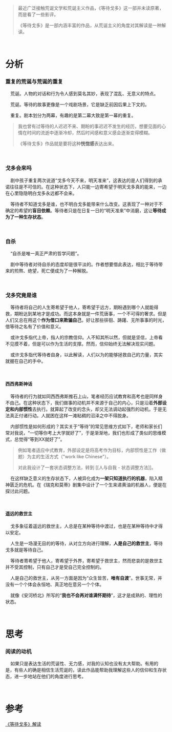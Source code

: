 > 最近广泛接触荒诞文学和荒诞主义作品，《等待戈多》这一部并未读原著，而是看了一些影评。
> 
> 《等待戈多》是一部内涵丰富的作品，从荒诞主义的角度对其解读是一种解读。

    

# 分析

### 重复的荒诞与荒诞的重复

    荒诞。人物的对话和行为令人感到莫名其妙，表现了混乱、无意义的特点。

    荒诞。等待的故事更像是一个戏剧场景，它是缺乏前因后果上下文的。

    重复。剧本划分为两幕，有趣的是第二幕大致是第一幕的重复。

> 我也曾有过等待的人迟迟不来、期盼的事迟迟不发生的经历，想要见面的心情在时间的流逝中逐渐冷却，然后时间感和意义感会逐渐变得模糊。
> 
> 《等待戈多》作品就是要将这种**恍惚感**表达出来。

    

### 戈多会来吗

    剧中孩子重复两次说道“戈多今天不来，明天准来”，这表达的是人们得到的承诺往往是不可信的。在这种状态下，人只能一边寄希望于明天戈多真的能来，一边在心里隐隐明白戈多永远都不会来。

    等待者不知道戈多是谁，也不明白戈多能带来什么改变。这表现了一种对于不确定的希望的**盲目依赖**。等待者只是在日复一日的“明天准来”中消磨，这让**等待成为了一种生存状态**。

    

### 自杀

    “自杀是唯一真正严肃的哲学问题”。

    剧中等待者对待自杀的态度却是很平淡的。作者想要借此表达，相比于等待带来的煎熬、绝望，死亡便成为了一种解脱。

    

### 戈多究竟是谁

    等待者将自己的人生寄希望于他人，寄希望于远方，期盼遇到哪个人就能得救，期盼达到某地才是成功。而这本身就是一件荒唐事，一个不可得的奢求。但是人们又总在用这个**作为借口来欺骗自己**，好让那些徘徊、踌躇、无所事事的时光，借等待之名有了价值和意义。

    或许戈多指代上帝，指人的宗教信仰。人不知其所以然，但就是坚信，上帝看不见摸不着，但是可以作为生活的支撑。然而，信仰始终无法解决现实问题。

    或许戈多指代等待者自身，以此解读，人们以为的能够拯救自己的力量，其实就握在自己的手中。

    

#### 西西弗斯神话

    等待者的行为就如同西西弗斯推石上山，笔者经历应试教育和高考也是同样身不由己。在这种状态下，我们做事的动机并不来源于自己的内心，只是沿着**外部设定和内部惯性**去执行。就算起了改变的念头，却又无法调动起强烈的动机，于是无法真正付诸行动。人就困在这样一滩粘稠的沼泽之中不得脱身。

    内部惯性是如何形成的？其实关于“等待”的常见思维方式如下，老师和家长们常对我说，“一切等你考上大学就好了”，于是渐渐地，我们也形成了类似的思维模式，总觉得“等到XX就好了”。

> 例如笔者适应中式教育，外部设定是将高考作为目标，内部惯性是工作（做题）为主的生活方式（"work like Chinese"）。
> 
> 对此我设计了一套状态调整方法，转到 [[人与自我 - 状态调整方法]]。

    在这样缺乏意义的生存状态下，人被异化成为**一架只知道执行的机器**，陷入精神匮乏的危机。在《瑞克和莫蒂》剧集中设计了一个生来递黄油的机器人，便是在探讨此问题。

    

#### 遥远的救世主

    戈多象征着遥远的救世主，人总是在某种等待中渡过，也是在某种等待中才得以安定。

    人生是一场漫无目的的等待，从对立方向进行理解，**人是自己的救世主**，等待戈多就是等待自己。

    等待者寄希望于他人，寄希望于外界，寄希望于救世主，然而悲哀的是救世主并不受其控制，只有自己才是受自己完全控制的。

    人是自己的救世主，从另一方面是因为“众生皆苦，**唯有自渡**”。世事无常，并没有一个个体会永恒地、真正地在意另一个个体。

    就像《安河桥北》所写的“**我也不会再对谁满怀期待**”，这才是成熟的、理性的状态。

    

# 思考

### 阅读的动机

    如果只是表达生活的荒诞性、无力感，对我的认知也没有太大帮助。有用的是，有些人的确是相信生活荒诞的，读此作品能帮助我理解这些人的信仰和生存状态，进一步地站在他们的角度进行思考。

    

# 参考

[《等待戈多》解读](https://zhuanlan.zhihu.com/p/479948074)
